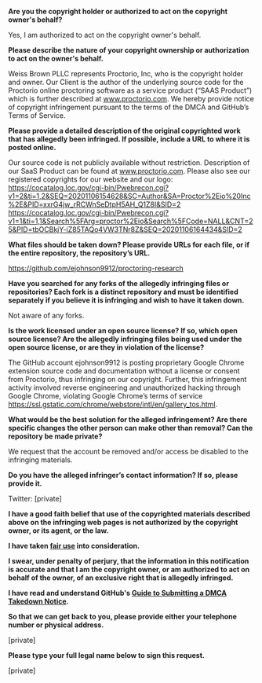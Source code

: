 **Are you the copyright holder or authorized to act on the copyright owner's behalf?**

Yes, I am authorized to act on the copyright owner's behalf.

**Please describe the nature of your copyright ownership or authorization to act on the owner's behalf.**

Weiss Brown PLLC represents Proctorio, Inc, who is the copyright holder and owner. Our Client is the author of the underlying source code for the Proctorio online proctoring software as a service product (“SAAS Product”) which is further described at www.proctorio.com. We hereby provide notice of copyright infringement pursuant to the terms of the DMCA and GitHub’s Terms of Service.

**Please provide a detailed description of the original copyrighted work that has allegedly been infringed. If possible, include a URL to where it is posted online.**

Our source code is not publicly available without restriction. Description of our SaaS Product can be found at www.proctorio.com. Please also see our registered copyrights for our website and our logo:  
https://cocatalog.loc.gov/cgi-bin/Pwebrecon.cgi?v1=2&ti=1,2&SEQ=20201106154628&SC=Author&SA=Proctor%2Eio%20Inc%2E&PID=xxrG4jw_rRCWnSeDtpH5AH_Q1Z8I&SID=2
https://cocatalog.loc.gov/cgi-bin/Pwebrecon.cgi?v1=1&ti=1,1&Search%5FArg=proctor%2Eio&Search%5FCode=NALL&CNT=25&PID=tbOCBkjY-iZ85TAQo4VW3TNr8Z&SEQ=20201106164434&SID=2

**What files should be taken down? Please provide URLs for each file, or if the entire repository, the repository’s URL.**

https://github.com/ejohnson9912/proctoring-research

**Have you searched for any forks of the allegedly infringing files or repositories? Each fork is a distinct repository and must be identified separately if you believe it is infringing and wish to have it taken down.**

Not aware of any forks.

**Is the work licensed under an open source license? If so, which open source license? Are the allegedly infringing files being used under the open source license, or are they in violation of the license?**

The GitHub account ejohnson9912 is posting proprietary Google Chrome extension source code and documentation without a license or consent from Proctorio, thus infringing on our copyright. Further, this infringement activity involved reverse engineering and unauthorized hacking through Google Chrome, violating Google Chrome’s terms of service https://ssl.gstatic.com/chrome/webstore/intl/en/gallery_tos.html.

**What would be the best solution for the alleged infringement? Are there specific changes the other person can make other than removal? Can the repository be made private?**

We request that the account be removed and/or access be disabled to the infringing materials.

**Do you have the alleged infringer’s contact information? If so, please provide it.**

Twitter: [private]

**I have a good faith belief that use of the copyrighted materials described above on the infringing web pages is not authorized by the copyright owner, or its agent, or the law.**

**I have taken <a href="https://www.lumendatabase.org/topics/22">fair use</a> into consideration.**

**I swear, under penalty of perjury, that the information in this notification is accurate and that I am the copyright owner, or am authorized to act on behalf of the owner, of an exclusive right that is allegedly infringed.**

**I have read and understand GitHub's <a href="https://docs.github.com/articles/guide-to-submitting-a-dmca-takedown-notice/">Guide to Submitting a DMCA Takedown Notice</a>.**

**So that we can get back to you, please provide either your telephone number or physical address.**

[private]

**Please type your full legal name below to sign this request.**

[private]
